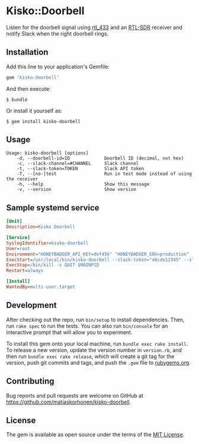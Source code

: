 # Kisko::Doorbell

Listen for the doorbell signal using [rtl_433](https://github.com/merbanan/rtl_433) and an [RTL-SDR](https://www.rtl-sdr.com) receiver and notify Slack when the right doorbell rings.

## Installation

Add this line to your application's Gemfile:

```ruby
gem 'kisko-doorbell'
```

And then execute:

    $ bundle

Or install it yourself as:

    $ gem install kisko-doorbell

## Usage

```
Usage: kisko-doorbell [options]
    -d, --doorbell-id=ID             Doorbell ID (decimal, not hex)
    -c, --slack-channel=#CHANNEL     Slack channel
    -t, --slack-token=TOKEN          Slack API token
    -T, --[no-]test                  Run in test mode instead of using the receiver
    -h, --help                       Show this message
    -v, --version                    Show version
```

## Sample systemd service

```ini
[Unit]
Description=Kisko Doorbell

[Service]
SyslogIdentifier=kisko-doorbell
User=root
Environment="HONEYBADGER_API_KEY=def456" "HONEYBADGER_ENV=production"
ExecStart=/usr/local/bin/kisko-doorbell --slack-token="abcde12345" --slack-channel="#general" --doorbell-id=123456
ExecStop=/bin/kill -s QUIT $MAINPID
Restart=always

[Install]
WantedBy=multi-user.target
```

## Development

After checking out the repo, run `bin/setup` to install dependencies. Then, run `rake spec` to run the tests. You can also run `bin/console` for an interactive prompt that will allow you to experiment.

To install this gem onto your local machine, run `bundle exec rake install`. To release a new version, update the version number in `version.rb`, and then run `bundle exec rake release`, which will create a git tag for the version, push git commits and tags, and push the `.gem` file to [rubygems.org](https://rubygems.org).

## Contributing

Bug reports and pull requests are welcome on GitHub at https://github.com/matiaskorhonen/kisko-doorbell.

## License

The gem is available as open source under the terms of the [MIT License](https://opensource.org/licenses/MIT).
